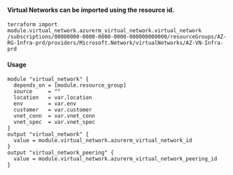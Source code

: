 #### Virtual Networks can be imported using the resource id.
    terraform import module.virtual_network.azurerm_virtual_network.virtual_network /subscriptions/00000000-0000-0000-0000-000000000000/resourceGroups/AZ-RG-Infra-prd/providers/Microsoft.Network/virtualNetworks/AZ-VN-Infra-prd

#### Usage
```hcl
module "virtual_network" {
  depends_on = [module.resource_group]
  source     = ""
  location   = var.location
  env        = var.env
  customer   = var.customer
  vnet_conn  = var.vnet_conn
  vnet_spec  = var.vnet_spec
}
output "virtual_network" {
  value = module.virtual_network.azurerm_virtual_network_id
}
output "virtual_network_peering" {
  value = module.virtual_network.azurerm_virtual_network_peering_id
}
```